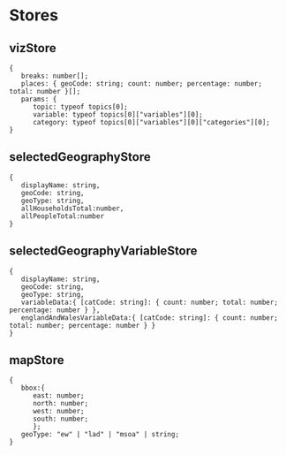 # Stores

## vizStore

    {
       breaks: number[];
       places: { geoCode: string; count: number; percentage: number; total: number }[];
       params: {
          topic: typeof topics[0];
          variable: typeof topics[0]["variables"][0];
          category: typeof topics[0]["variables"][0]["categories"][0];
    }

## selectedGeographyStore

    {
       displayName: string,
       geoCode: string,
       geoType: string,
       allHouseholdsTotal:number,
       allPeopleTotal:number
    }

## selectedGeographyVariableStore

    {
       displayName: string,
       geoCode: string,
       geoType: string,
       variableData:{ [catCode: string]: { count: number; total: number; percentage: number } },
       englandAndWalesVariableData:{ [catCode: string]: { count: number; total: number; percentage: number } }
    }

## mapStore

    {
       bbox:{
          east: number;
          north: number;
          west: number;
          south: number;
          };
       geoType: "ew" | "lad" | "msoa" | string;
    }

